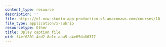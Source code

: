 ```yaml
---
content_type: resource
description: ''
file: https://ol-ocw-studio-app-production.s3.amazonaws.com/courses/18-06sc-linear-algebra-fall-2011/f4ef08014cd28a1caaa5a4e65da86377_0oBJN8F616U.srt
file_type: application/x-subrip
resourcetype: Other
title: 3play caption file
uid: f4ef0801-4cd2-8a1c-aaa5-a4e65da86377
---
```

